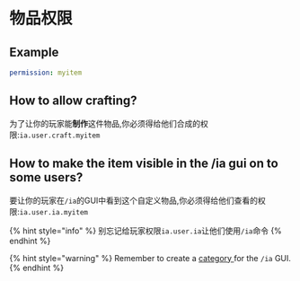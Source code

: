 # 物品权限

## Example

```yaml
permission: myitem
```

## How to allow crafting?

为了让你的玩家能**制作**这件物品,你必须得给他们合成的权限:`ia.user.craft.myitem`

## How to make the item visible in the /ia gui on to some users?

要让你的玩家在`/ia`的GUI中看到这个自定义物品,你必须得给他们查看的权限:`ia.user.ia.myitem`

{% hint style="info" %}
别忘记给玩家权限`ia.user.ia`让他们使用`/ia`命令
{% endhint %}

{% hint style="warning" %}
Remember to create a [category ](../../../../ia.md)for the `/ia` GUI.
{% endhint %}

